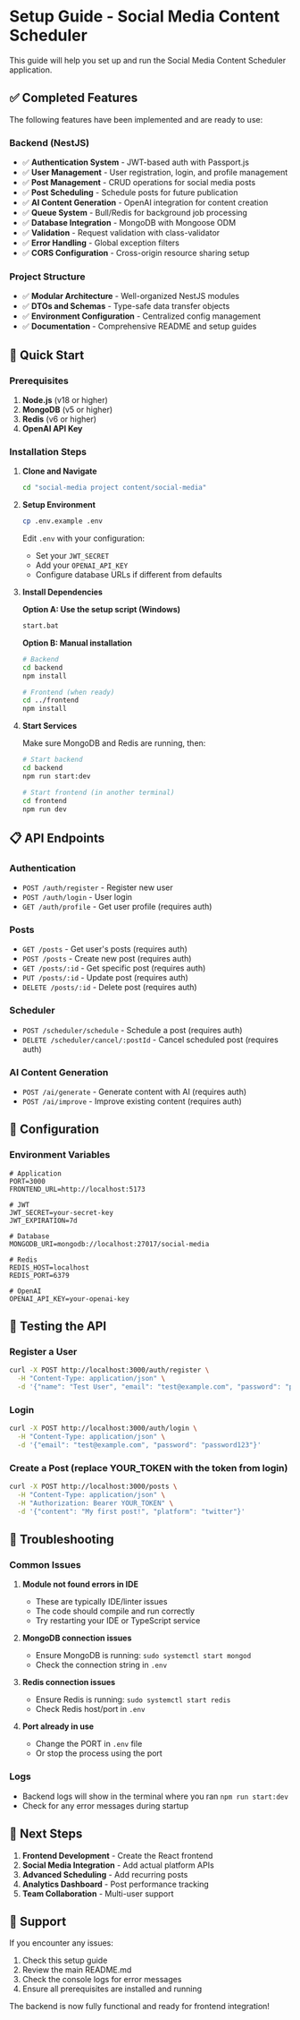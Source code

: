 # Setup Guide - Social Media Content Scheduler

This guide will help you set up and run the Social Media Content Scheduler application.

## ✅ Completed Features

The following features have been implemented and are ready to use:

### Backend (NestJS)
- ✅ **Authentication System** - JWT-based auth with Passport.js
- ✅ **User Management** - User registration, login, and profile management
- ✅ **Post Management** - CRUD operations for social media posts
- ✅ **Post Scheduling** - Schedule posts for future publication
- ✅ **AI Content Generation** - OpenAI integration for content creation
- ✅ **Queue System** - Bull/Redis for background job processing
- ✅ **Database Integration** - MongoDB with Mongoose ODM
- ✅ **Validation** - Request validation with class-validator
- ✅ **Error Handling** - Global exception filters
- ✅ **CORS Configuration** - Cross-origin resource sharing setup

### Project Structure
- ✅ **Modular Architecture** - Well-organized NestJS modules
- ✅ **DTOs and Schemas** - Type-safe data transfer objects
- ✅ **Environment Configuration** - Centralized config management
- ✅ **Documentation** - Comprehensive README and setup guides

## 🚀 Quick Start

### Prerequisites
1. **Node.js** (v18 or higher)
2. **MongoDB** (v5 or higher)
3. **Redis** (v6 or higher)
4. **OpenAI API Key**

### Installation Steps

1. **Clone and Navigate**
   ```bash
   cd "social-media project content/social-media"
   ```

2. **Setup Environment**
   ```bash
   cp .env.example .env
   ```
   Edit `.env` with your configuration:
   - Set your `JWT_SECRET`
   - Add your `OPENAI_API_KEY`
   - Configure database URLs if different from defaults

3. **Install Dependencies**
   
   **Option A: Use the setup script (Windows)**
   ```bash
   start.bat
   ```
   
   **Option B: Manual installation**
   ```bash
   # Backend
   cd backend
   npm install
   
   # Frontend (when ready)
   cd ../frontend
   npm install
   ```

4. **Start Services**
   
   Make sure MongoDB and Redis are running, then:
   
   ```bash
   # Start backend
   cd backend
   npm run start:dev
   
   # Start frontend (in another terminal)
   cd frontend
   npm run dev
   ```

## 📋 API Endpoints

### Authentication
- `POST /auth/register` - Register new user
- `POST /auth/login` - User login
- `GET /auth/profile` - Get user profile (requires auth)

### Posts
- `GET /posts` - Get user's posts (requires auth)
- `POST /posts` - Create new post (requires auth)
- `GET /posts/:id` - Get specific post (requires auth)
- `PUT /posts/:id` - Update post (requires auth)
- `DELETE /posts/:id` - Delete post (requires auth)

### Scheduler
- `POST /scheduler/schedule` - Schedule a post (requires auth)
- `DELETE /scheduler/cancel/:postId` - Cancel scheduled post (requires auth)

### AI Content Generation
- `POST /ai/generate` - Generate content with AI (requires auth)
- `POST /ai/improve` - Improve existing content (requires auth)

## 🔧 Configuration

### Environment Variables
```env
# Application
PORT=3000
FRONTEND_URL=http://localhost:5173

# JWT
JWT_SECRET=your-secret-key
JWT_EXPIRATION=7d

# Database
MONGODB_URI=mongodb://localhost:27017/social-media

# Redis
REDIS_HOST=localhost
REDIS_PORT=6379

# OpenAI
OPENAI_API_KEY=your-openai-key
```

## 🧪 Testing the API

### Register a User
```bash
curl -X POST http://localhost:3000/auth/register \
  -H "Content-Type: application/json" \
  -d '{"name": "Test User", "email": "test@example.com", "password": "password123"}'
```

### Login
```bash
curl -X POST http://localhost:3000/auth/login \
  -H "Content-Type: application/json" \
  -d '{"email": "test@example.com", "password": "password123"}'
```

### Create a Post (replace YOUR_TOKEN with the token from login)
```bash
curl -X POST http://localhost:3000/posts \
  -H "Content-Type: application/json" \
  -H "Authorization: Bearer YOUR_TOKEN" \
  -d '{"content": "My first post!", "platform": "twitter"}'
```

## 🐛 Troubleshooting

### Common Issues

1. **Module not found errors in IDE**
   - These are typically IDE/linter issues
   - The code should compile and run correctly
   - Try restarting your IDE or TypeScript service

2. **MongoDB connection issues**
   - Ensure MongoDB is running: `sudo systemctl start mongod`
   - Check the connection string in `.env`

3. **Redis connection issues**
   - Ensure Redis is running: `sudo systemctl start redis`
   - Check Redis host/port in `.env`

4. **Port already in use**
   - Change the PORT in `.env` file
   - Or stop the process using the port

### Logs
- Backend logs will show in the terminal where you ran `npm run start:dev`
- Check for any error messages during startup

## 📝 Next Steps

1. **Frontend Development** - Create the React frontend
2. **Social Media Integration** - Add actual platform APIs
3. **Advanced Scheduling** - Add recurring posts
4. **Analytics Dashboard** - Post performance tracking
5. **Team Collaboration** - Multi-user support

## 🤝 Support

If you encounter any issues:
1. Check this setup guide
2. Review the main README.md
3. Check the console logs for error messages
4. Ensure all prerequisites are installed and running

The backend is now fully functional and ready for frontend integration! 

